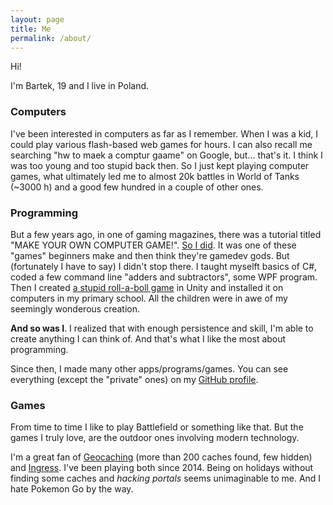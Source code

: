 ```yaml
---
layout: page
title: Me
permalink: /about/
---
```


Hi!

I'm Bartek, 19 and I live in Poland.

### Computers

I've been interested in computers as far as I remember. When I was a kid, I
could play various flash-based web games for hours. I can also recall me
searching "hw to maek a comptur gaame" on Google, but... that's it. I think I
was too young and too stupid back then. So I just kept playing computer games,
what ultimately led me to almost 20k battles in World of Tanks (~3000 h) and a
good few hundred in a couple of other ones.

### Programming

But a few years ago, in one of gaming magazines, there was a tutorial titled
"MAKE YOUR OWN COMPUTER GAME!". [So I
did](https://github.com/bartekpacia/my-first-game). It was one of these "games"
beginners make and then think they're gamedev gods. But (fortunately I have to
say) I didn't stop there. I taught myselft basics of C#, coded a few command
line "adders and subtractors", some WPF program. Then I created [a stupid
roll-a-boll game](https://github.com/bartekpacia/crazy-ball) in Unity and
installed it on computers in my primary school. All the children were in awe of
my seemingly wonderous creation.

**And so was I**. I realized that with enough persistence and skill, I'm able to
create anything I can think of. And that's what I like the most about
programming.

Since then, I made many other apps/programs/games. You can see everything
(except the "private" ones) on my [GitHub
profile](https://github.com/bartekpacia).

### Games

From time to time I like to play Battlefield or something like that. But the
games I truly love, are the outdoor ones involving modern technology.

I'm a great fan of [Geocaching](https://en.wikipedia.org/wiki/Geocaching) (more
than 200 caches found, few hidden) and [Ingress](https://www.ingress.com). I've
been playing both since 2014. Being on holidays without finding some caches and
_hacking portals_ seems unimaginable to me. And I hate Pokemon Go by the way.
